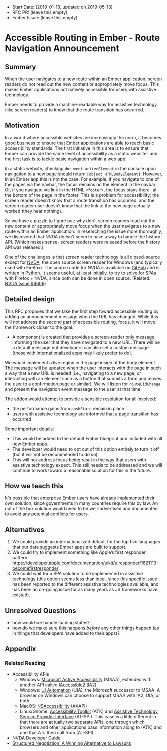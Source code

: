 - Start Date: (2019-01-18, updated on 2019-05-13)
- RFC PR: (leave this empty)
- Ember Issue: (leave this empty)

# Accessible Routing in Ember - Route Navigation Announcement

## Summary

When the user navigates to a new route within an Ember application, screen readers do not read out the new content or appropriately move focus. This makes Ember applications not natively accessible for users with assistive technology.

Ember needs to provide a machine-readable way for assistive technology (like screen readers) to know that the route transition has occurred.

## Motivation

In a world where accessible websites are increasingly the norm, it becomes good business to ensure that Ember applications are able to reach basic accessibility standards. The first initiative in this area is to ensure that Ember can provide the same level of accessibility as a static website- and the first task is to tackle basic navigation within a web app.

In a static website, checking `document.activeElement` in the console upon navigation to a new page should return `[object HTMLBodyElement]`. However, in an Ember app this is not the case. For example, if you navigate to one of the pages via the navbar, the focus remains on the element in the navbar. Or, if you navigate via link in the HTML `<footer>`, the focus stays there- at the bottom of the page in the footer. This is a problem for accessibility; the screen reader doesn’t know that a route transition has occurred, and the screen reader user doesn’t know that the link to the new page actually worked (they hear nothing). 

So we have a puzzle to figure out: why don't screen readers read out the new content or appropriately move focus when the user navigates to a new route within an Ember application. In researching the issue more thoroughly, we discovered that NVDA doesn't seem to have a way to handle the history API. (Which makes sense- screen readers were released before the history API was released.)

One of the challenges is that screen reader technology is all closed-source except for [NVDA](https://www.nvaccess.org/), the open source screen reader for Windows (and typically used with Firefox). The source code for NVDA is available on [GitHub](https://github.com/nvaccess/nvda/) and is written in Python. It seems useful, at least initially, to try to solve for SPAs with Firefox + NVDA, since both can be done in open source. (Related: [NVDA Issue #6606](https://github.com/nvaccess/nvda/issues/6606)) 

## Detailed design

This RFC proposes that we take the first step toward accessible routing by adding an announcement message when the URL has changed. While this will not address the second part of accessible routing, focus, it will move the framework closer to the goal. 

- A component is created that provides a screen-reader only message, informing the user that they have navigated to a new URL. There will be a default message but developers can also set a custom message (those with internationalized apps may likely prefer to do).

We would implement a live region in the page inside of the body element. The message will be updated when the user interacts with the page in such a way that a new URL is needed (i.e., navigating to a new page, or interacting with an element such as a button that submits a form and moves the user to a confirmation page or similar). We will listen for `routeDidChange` and present the navigation event message to the user at that time. 

The addon would attempt to provide a sensible resolution for all involved:
- the performance gains from `pushState` remain in place
- users with assistive technology are informed that a page transition has occurred

Some important details: 
- This would be added to the default Ember blueprint and included with all new Ember apps. 
- The developer would need to opt out of this option entirely to turn it off (but it will not be recommended to do so).
- This will not address focus being reset in the way that users with assistive technology expect. This still needs to be addressed and we will continue to work toward a reasonable solution for this in the future. 

## How we teach this

It's possible that enterprise Ember users have already implemented their own solution, since governments in many countries require this by law. An out of the box solution would need to be well-advertised and documented to avoid any potential conflicts for users.

## Alternatives
1. We could provide an internationalized default for the top five languages that our data suggests Ember apps are built to support. 
2. We could try to implement something like Apple’s first responder pattern: https://developer.apple.com/documentation/uikit/uiresponder/1621113-becomefirstresponder 
3. We could wait for a SPA solution to be implemented in assistive technology (this option seems less than ideal, since this specific issue has been reported to the different assistive technologies available, and has been an on-going issue for as many years as JS frameworks have existed). 

## Unresolved Questions
- how would we handle loading states?
- how do we make sure this happens _before_ any other things happen (as in things that developers have added to their apps)?

## Appendix


### Related Reading
- Accessibility APIs
  - Windows: [Microsoft Active Accessibility](https://docs.microsoft.com/en-us/windows/desktop/WinAuto/microsoft-active-accessibility) (MSAA), extended with another API called [IAccessible2](https://wiki.linuxfoundation.org/accessibility/iaccessible2/start) (IA2)
  - Windows: [UI Automation](https://docs.microsoft.com/en-us/windows/desktop/WinAuto/entry-uiauto-win32) (UIA), the Microsoft successor to MSAA. A browser on Windows can choose to support MSAA with IA2, UIA, or both.
  - MacOS: [NSAccessibility](https://developer.apple.com/documentation/appkit/nsaccessibility) (AXAPI)
  - Linux/Gnome: [Accessibility Toolkit](https://developer.gnome.org/atk/stable/) (ATK) and [Assistive Technology Service Provider Interface](https://developer.gnome.org/libatspi/stable/) (AT-SPI). This case is a little different in that there are actually two separate APIs: one through which browsers and other applications pass information along to (ATK) and one that ATs then call from (AT-SPI).
- [NVDA Developer Guide](https://www.nvaccess.org/files/nvda/documentation/developerGuide.html)
- [Structured Negotiation: A Winning Alternative to Lawsuits](https://www.lflegal.com/book/)

